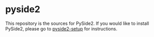 # pyside2

This repository is the sources for PySide2. If you would like to install PySide2, please go to [pyside2-setup](https://github.com/PySide/pyside2-setup) for instructions.
